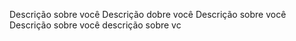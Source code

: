Descrição sobre você
Descrição dobre você
Descrição sobre você
Descrição sobre você
descrição sobre vc
